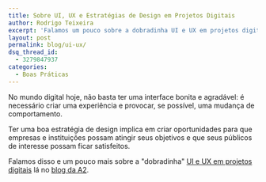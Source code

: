 ```yaml
---
title: Sobre UI, UX e Estratégias de Design em Projetos Digitais
author: Rodrigo Teixeira
excerpt: 'Falamos um pouco sobre a dobradinha UI e UX em projetos digitais no Blog da A2'
layout: post
permalink: blog/ui-ux/
dsq_thread_id:
  - 3279847937
categories:
  - Boas Práticas
---
```


No mundo digital hoje, não basta ter uma interface bonita e agradável: é necessário criar uma experiência e provocar, se possível, uma mudança de comportamento. 

Ter uma boa estratégia de design implica em criar oportunidades para que empresas e instituições possam atingir seus objetivos e que seus públicos de interesse possam ficar satisfeitos. 

Falamos disso e um pouco mais sobre a "dobradinha" [UI e UX em projetos digitais](http://a2ad.com.br/blog/como-o-uso-de-estrategias-de-design-garantem-o-sucesso-de-projetos-digitais/) lá no [blog da A2](http://a2ad.com.br/blog/). 